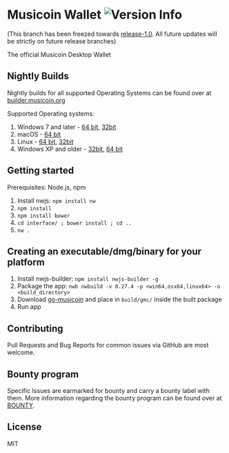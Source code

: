 # Musicoin Wallet ![Version Info](https://img.shields.io/badge/version-1.0-61008A.svg?style=flat-square&colorA=FFD000&colorB=27053E&label=Musicoin-Wallet)

(This branch has been freezed towards [release-1.0](https://github.com/Musicoin/desktop/releases/tag/1.0). All future updates will be strictly on future release branches)

The official Musicoin Desktop Wallet

## Nightly Builds

Nightly builds for all supported Operating Systems can be found over at [builder.musicoin.org](https://builder.musicoin.org/)

Supported Operating systems:
1. Windows 7 and later - [64 bit](https://builder.musicoin.org/windows-x64.exe), [32bit](https://builder.musicoin.org/windows-x32.exe)
2. macOS - [64 bit](https://builder.musicoin.org/mac-x64.zip)
3. Linux - [64 bit](https://builder.musicoin.org/linux-x64.tar.xz), [32bit](https://builder.musicoin.org/linux-x32.tar.xz)
4. Windows XP and older - [32bit](https://builder.musicoin.org/windows-x32-legacy.exe), [64 bit](https://builder.musicoin.org/windows-x64-legacy.exe)

## Getting started

Prerequisites: Node.js, npm

1. Install nwjs: `npm install nw`
2. `npm install`
3. `npm install bower`
4. `cd interface/ ; bower install ; cd ..`
3. `nw .`

## Creating an executable/dmg/binary for your platform

1. Install nwjs-builder: `npm install nwjs-builder -g`
2. Package the app: `nwb nwbuild -v 0.27.4 -p <win64,osx64,linux64> -o <build_directory>`
3. Download [go-musicoin](https://github.com/Musicoin/go-musicoin/releases) and place in `build/gmc/` inside the built package
4. Run app

## Contributing

Pull Requests and Bug Reports for common issues via GitHub are most welcome.

## Bounty program

Specific Issues are earmarked for bounty and carry a bounty label with them. More information regarding the bounty program can be found over at [BOUNTY](BOUNTY.md).

## License

MIT
